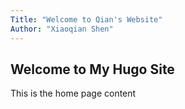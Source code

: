 ```yaml
---
Title: "Welcome to Qian's Website"
Author: "Xiaoqian Shen"
---
```


## Welcome to My Hugo Site
This is the home page content
